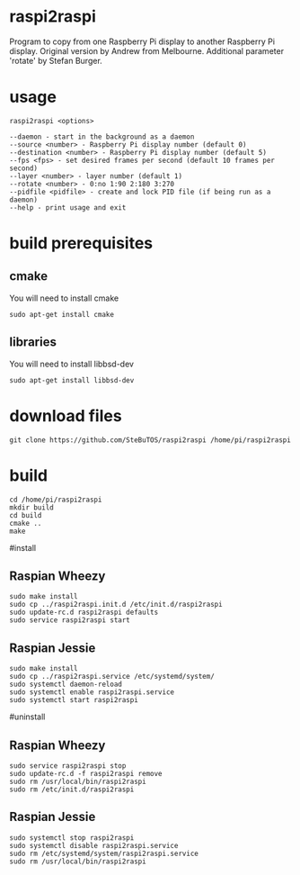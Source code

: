 # raspi2raspi
Program to copy from one Raspberry Pi display to another Raspberry Pi
display.
Original version by Andrew from Melbourne.
Additional parameter 'rotate' by Stefan Burger.
# usage

    raspi2raspi <options>

    --daemon - start in the background as a daemon
    --source <number> - Raspberry Pi display number (default 0)
    --destination <number> - Raspberry Pi display number (default 5)
    --fps <fps> - set desired frames per second (default 10 frames per second)
    --layer <number> - layer number (default 1)
    --rotate <number> - 0:no 1:90 2:180 3:270
    --pidfile <pidfile> - create and lock PID file (if being run as a daemon)
    --help - print usage and exit

# build prerequisites
## cmake
You will need to install cmake

    sudo apt-get install cmake
## libraries
You will need to install libbsd-dev

    sudo apt-get install libbsd-dev
# download files
    git clone https://github.com/SteBuTOS/raspi2raspi /home/pi/raspi2raspi
# build
    cd /home/pi/raspi2raspi
    mkdir build
    cd build
    cmake ..
    make
#install
## Raspian Wheezy
    sudo make install
    sudo cp ../raspi2raspi.init.d /etc/init.d/raspi2raspi
    sudo update-rc.d raspi2raspi defaults
    sudo service raspi2raspi start
## Raspian Jessie
    sudo make install
    sudo cp ../raspi2raspi.service /etc/systemd/system/
    sudo systemctl daemon-reload
    sudo systemctl enable raspi2raspi.service
    sudo systemctl start raspi2raspi
#uninstall
## Raspian Wheezy
    sudo service raspi2raspi stop
    sudo update-rc.d -f raspi2raspi remove
    sudo rm /usr/local/bin/raspi2raspi
    sudo rm /etc/init.d/raspi2raspi
## Raspian Jessie
    sudo systemctl stop raspi2raspi
    sudo systemctl disable raspi2raspi.service
    sudo rm /etc/systemd/system/raspi2raspi.service
    sudo rm /usr/local/bin/raspi2raspi

